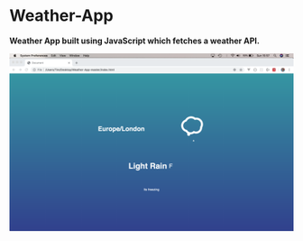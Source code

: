 # Weather-App
**Weather App built using JavaScript which fetches a weather API.**


![](https://github.com/timmlaxton/Weather_App/blob/master/Screenshots/Rainy.png?raw=true)




